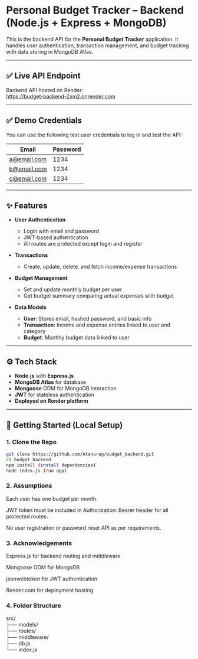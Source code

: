 # Personal Budget Tracker – Backend (Node.js + Express + MongoDB)

This is the backend API for the **Personal Budget Tracker** application. It handles user authentication, transaction management, and budget tracking with data storing in MongoDB Atlas.

---

## ✅ Live API Endpoint

Backend API hosted on Render:  
https://budget-backend-2xm2.onrender.com

---

## ✅ Demo Credentials

You can use the following test user credentials to log in and test the API:

| Email              | Password  |
|--------------------|-----------|
| a@email.com     | 1234   |
| b@email.com| 1234   |
| c@email.com   | 1234 |

---

## ✨ Features

- **User Authentication**
  - Login with email and password
  - JWT-based authentication
  - All routes are protected except login and register

- **Transactions**
  - Create, update, delete, and fetch income/expense transactions

- **Budget Management**
  - Set and update monthly budget per user
  - Get budget summary comparing actual expenses with budget

- **Data Models**
  - **User**: Stores email, hashed password, and basic info
  - **Transaction**: Income and expense entries linked to user and category
  - **Budget**: Monthly budget data linked to user

---

## ⚙️ Tech Stack

- **Node.js** with **Express.js**
- **MongoDB Atlas** for database
- **Mongoose** ODM for MongoDB interaction
- **JWT** for stateless authentication
- **Deployed on Render platform**

---

## 🚀 Getting Started (Local Setup)

### 1. Clone the Repo
```bash
git clone https://github.com/Atanurag/budget_backend.git
cd budget_backend
npm install (install dependencies)
node index.js (run app)
```
### 2. Assumptions
Each user has one budget per month.

JWT token must be included in Authorization: Bearer <token> header for all protected routes.

No user registration or password reset API as per requirements.

### 3. Acknowledgements
Express.js for backend routing and middleware

Mongoose ODM for MongoDB

jsonwebtoken for JWT authentication

Render.com for deployment hosting

### 4. Folder Structure

src/        
├── models/                  
├── routes/                
├── middleware/            
├── db.js                 
└── index.js              

